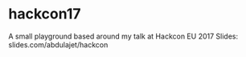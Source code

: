 # hackcon17
A small playground based around my talk at Hackcon EU 2017
Slides: slides.com/abdulajet/hackcon
